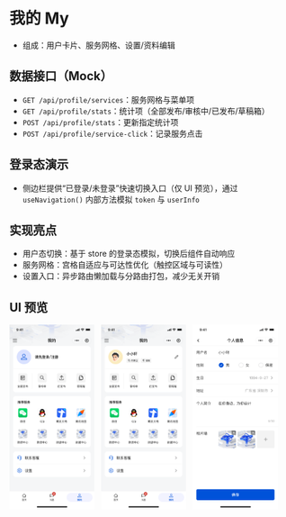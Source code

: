 # 我的 My

- 组成：用户卡片、服务网格、设置/资料编辑

## 数据接口（Mock）

- `GET /api/profile/services`：服务网格与菜单项
- `GET /api/profile/stats`：统计项（全部发布/审核中/已发布/草稿箱）
- `POST /api/profile/stats`：更新指定统计项
- `POST /api/profile/service-click`：记录服务点击

## 登录态演示

- 侧边栏提供“已登录/未登录”快速切换入口（仅 UI 预览），通过 `useNavigation()` 内部方法模拟 `token` 与 `userInfo`

## 实现亮点

- 用户态切换：基于 store 的登录态模拟，切换后组件自动响应
- 服务网格：宫格自适应与可达性优化（触控区域与可读性）
- 设置入口：异步路由懒加载与分路由打包，减少无关开销

## UI 预览

<div style="display: flex; gap: 12px; align-items: flex-start;">
  <img src="../images/user1.png" alt="My Placeholder" style="flex: 1 1 0; max-width: 30%; height: auto;" />
    <img src="../images/user2.png" alt="My Placeholder" style="flex: 1 1 0; max-width: 30%; height: auto;" />
  <img src="../images/edit.png" alt="My Placeholder" style="flex: 1 1 0; max-width: 30%; height: auto;" />
</div>